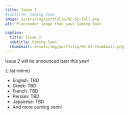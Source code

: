 ```yaml
---
title: Issue 2
#subtitle: Coming Soon 
image: assets/img/portfolio/RC-02-full.png
alt: Placehoder image that says Coming Soon

caption:
  title: Issue 2
  subtitle: Coming Soon
  thumbnail: assets/img/portfolio/RC-02-thumbnail.png
---
```

Issue 2 will be announced later this year!

{:.list-inline}
- English: TBD
- Greek: TBD
- French: TBD
- Persian: TBD
- Japanese: TBD
- And more coming soon!



